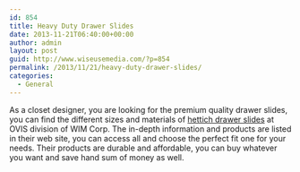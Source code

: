 ```yaml
---
id: 854
title: Heavy Duty Drawer Slides
date: 2013-11-21T06:40:00+00:00
author: admin
layout: post
guid: http://www.wiseusemedia.com/?p=854
permalink: /2013/11/21/heavy-duty-drawer-slides/
categories:
  - General
---
```

As a closet designer, you are looking for the premium quality drawer slides, you can find the different sizes and materials of [hettich drawer slides](http://ovisonline.com/Drawer-Slides-C4.aspx) at OVIS division of WIM Corp. The in-depth information and products are listed in their web site, you can access all and choose the perfect fit one for your needs. Their products are durable and affordable, you can buy whatever you want and save hand sum of money as well.